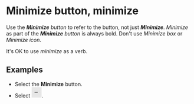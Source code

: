 # Minimize button, minimize

Use the ***Minimize*** *button* to refer to the button, not just ***Minimize***. *Minimize* as part of the ***Minimize*** *button* is always bold. Don't use *Minimize box* or *Minimize icon*.

It's OK to use *minimize* as a verb.

## Examples

- Select the **Minimize** button.   
- Select ![](../../assets/images/minimize-button-minimize/1223646377.png).
